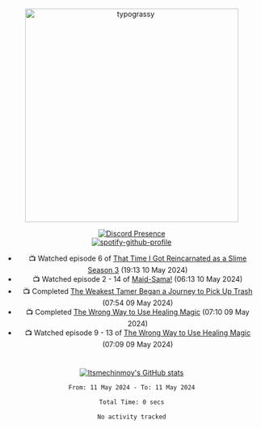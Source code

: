 #
<div align="center">
<a href="https://github.com/kawarimidoll/typograssy">
    <img alt="typograssy" src="https://typograssy.deno.dev/api?text=%E3%82%88%E3%81%86%E3%81%93%E3%81%9D%E3%81%BF%E3%81%AA%E3%81%95%E3%82%93%20-%20Itsmechinmoy--&&l0=none&l1=82d9d0&l2=027353&l3=038c4c&l4=01402e&bg=none&frame=none&speed=100&comment=" width="421.99">
</a>

[![Discord Presence](https://lanyard.cnrad.dev/api/523539866311720963?theme=dark&bg=Oe1116&animated=false&hideDiscrim=true&borderRadius=30px&hideActivity=whenNotUsed)](https://discord.com/users/523539866311720963)<br>
[![spotify-github-profile](https://spotify-github-profile.vercel.app/api/view?uid=31zczwoe3obxakjgkio7anubhkaq&cover_image=true&theme=novatorem&show_offline=true&background_color=121212&interchange=false&bar_color=53b14f&bar_color=ffffff&bar_color_cover=false)](https://spotify-github-profile.vercel.app/api/view?uid=31zczwoe3obxakjgkio7anubhkaq&redirect=true)

<!-- ANILIST_ACTIVITY:start -->

-   📺 Watched episode 6 of [That Time I Got Reincarnated as a Slime Season 3](https://anilist.co/anime/156822) (19:13 10 May 2024)
-   📺 Watched episode 2 - 14 of [Maid-Sama!](https://anilist.co/anime/7054) (06:13 10 May 2024)
-   📺 Completed [The Weakest Tamer Began a Journey to Pick Up Trash](https://anilist.co/anime/156891) (07:54 09 May 2024)
-   📺 Completed [The Wrong Way to Use Healing Magic](https://anilist.co/anime/137908) (07:10 09 May 2024)
-   📺 Watched episode 9 - 13 of [The Wrong Way to Use Healing Magic](https://anilist.co/anime/137908) (07:09 09 May 2024)

<!-- ANILIST_ACTIVITY:end -->
# 
[![Itsmechinmoy's GitHub stats](https://github-readme-stats.vercel.app/api?username=itsmechinmoy&show_icons=true&theme=algolia)](https://github.com/anuraghazra/github-readme-stats)

<!--START_SECTION:waka-->

```txt
From: 11 May 2024 - To: 11 May 2024

Total Time: 0 secs

No activity tracked
```

<!--END_SECTION:waka-->
</div>
